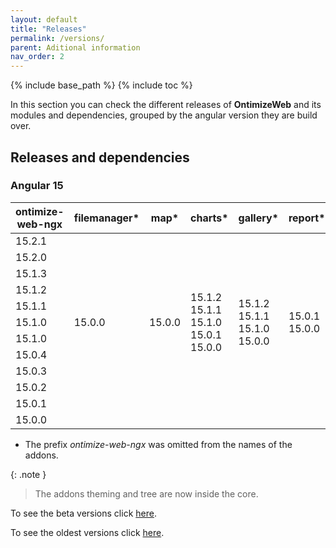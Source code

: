 ```yaml
---
layout: default
title: "Releases"
permalink: /versions/
parent: Aditional information
nav_order: 2
---
```


{% include base_path %}
{% include toc %}

In this section you can check the different releases of **OntimizeWeb** and its modules and dependencies, grouped by the angular version they are build over.

## Releases and dependencies

### Angular 15

<table>
    <thead>
        <tr>
            <th>ontimize-web-ngx</th>
            <th>filemanager*</th>
            <th>map*</th>
            <th>charts*</th>
            <th>gallery*</th>
            <th>report*</th>
            <th>keycloak*</th>
        </tr>
    </thead>
    <tbody>
    <tr>
        <td>15.2.1</td>
        <td rowspan="11">15.0.0</td>
        <td rowspan="11">15.0.0</td>
        <td rowspan="11">15.1.2<br>15.1.1<br>15.1.0<br>15.0.1<br>15.0.0</td>
        <td rowspan="11">15.1.2<br>15.1.1<br>15.1.0<br>15.0.0</td>
        <td rowspan="11">15.0.1<br>15.0.0</td>
        <td rowspan="11">15.1.0<br>15.0.0</td>
    </tr>
    <tr>
        <td>15.2.0</td>
    </tr>
    <tr>
        <td>15.1.3</td>
     </tr>
     <tr>
        <td>15.1.2</td>
     </tr>
     <tr>
        <td>15.1.1</td>
      </tr>
      <tr>
        <td>15.1.0</td>
      </tr>
      <tr>
        <td>15.1.0</td>
        <td rowspan="6">15.0.0</td>
        <td rowspan="6">15.0.0</td>
        <td rowspan="6">15.1.1<br>15.1.0<br>15.0.1<br>15.0.0</td>
        <td rowspan="6">15.1.1<br>15.1.0<br>15.0.0</td>
        <td rowspan="6">15.0.1<br>15.0.0</td>
        <td rowspan="6">15.0.0</td>
      </tr>
      <tr>
        <td>15.0.4</td>
      </tr>
      <tr>
        <td>15.0.3</td>
      </tr>
      <tr>
        <td>15.0.2</td>
      </tr>
      <tr>
        <td>15.0.1</td>
      </tr>
      <tr>
        <td>15.0.0</td>
      </tr>
  </tbody>
</table>

- The prefix _ontimize-web-ngx_ was omitted from the names of the addons.

{: .note }
> The addons theming and tree are now inside the core.

To see the beta versions click [here]({{base_path}}/beta-versions/).

To see the oldest versions click [here](https://ontimizeweb.github.io/docs/v8/versions/).

